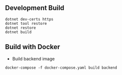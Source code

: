 ## Development Build

```shell
dotnet dev-certs https
dotnet tool restore
dotnet restore
dotnet build
```

## Build with Docker

- Build backend image

```shell
docker-compose -f docker-compose.yaml build backend
```
